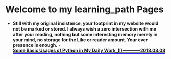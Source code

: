 # Welcome to my learning_path Pages
- **Still with my original insistence, your footprint in my website would not be marked or stored. I always wish a zero intersection with me after your reading, nothing but some interesting memory merely in your mind, no storage for the Like or reader amount. Your ever presence is enough.** -           
**[<span style="border-bottom:2px solid blue;">Some Basic Usages of Python in My Daily Work_(I)————2018.08.08</span>](https://github.com/zhouchw5/Python_excel.github.io/blob/master/README.md
)**  

